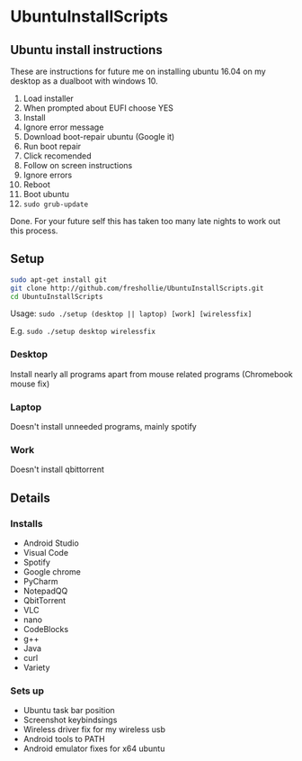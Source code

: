 # UbuntuInstallScripts

## Ubuntu install instructions

These are instructions for future me on installing ubuntu 16.04 on my desktop as a dualboot with windows 10.

1. Load installer
2. When prompted about EUFI choose YES
3. Install
4. Ignore error message
5. Download boot-repair ubuntu (Google it)
6. Run boot repair
7. Click recomended
8. Follow on screen instructions
9. Ignore errors
10. Reboot
11. Boot ubuntu
12. `sudo grub-update`

Done. For your future self this has taken too many late nights to work out this process.

## Setup

```bash
sudo apt-get install git
git clone http://github.com/freshollie/UbuntuInstallScripts.git
cd UbuntuInstallScripts
```

Usage: `sudo ./setup (desktop || laptop) [work] [wirelessfix]`

E.g. `sudo ./setup desktop wirelessfix`

### Desktop

Install nearly all programs apart from mouse related programs (Chromebook mouse fix)

### Laptop

Doesn't install unneeded programs, mainly spotify

### Work

Doesn't install qbittorrent

## Details

### Installs

- Android Studio
- Visual Code
- Spotify
- Google chrome
- PyCharm
- NotepadQQ
- QbitTorrent
- VLC
- nano
- CodeBlocks
- g++
- Java
- curl
- Variety

### Sets up

- Ubuntu task bar position
- Screenshot keybindsings
- Wireless driver fix for my wireless usb
- Android tools to PATH
- Android emulator fixes for x64 ubuntu
